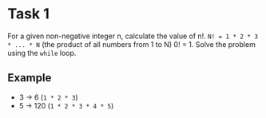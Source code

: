 # Task 1

For a given non-negative integer n, calculate the value of n!. `N! = 1 * 2 * 3 * ... * N` (the product of all numbers from 1 to N) 0! = 1. Solve the problem using the `while` loop.

## Example

- 3 -> 6 (`1 * 2 * 3`)
- 5 -> 120 (`1 * 2 * 3 * 4 * 5`)
